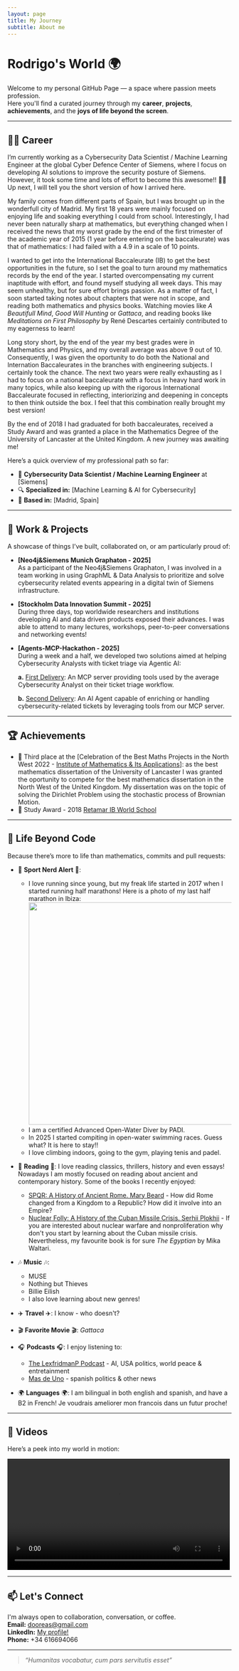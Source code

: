 ```yaml
---
layout: page
title: My Journey
subtitle: About me
---
```


# Rodrigo's World 🌍

Welcome to my personal GitHub Page — a space where passion meets profession.  
Here you'll find a curated journey through my **career**, **projects**, **achievements**, and the **joys of life beyond the screen**.

---

## 👨‍💻 Career

I’m currently working as a Cybersecurity Data Scientist / Machine Learning Engineer at the global Cyber Defence Center of Siemens, where I focus on developing AI solutions to improve the security posture of Siemens. However, it took some time and lots of effort to become this awesome!! 💪💪 Up next, I will tell you the short version of how I arrived here.

My family comes from different parts of Spain, but I was brought up in the wonderfull city of Madrid. My first 18 years were mainly focused on enjoying life and soaking everything I could from school. Interestingly, I had never been naturally sharp at mathematics, but everything changed when I received the news that my worst grade by the end of the first trimester of the academic year of 2015 (1 year before entering on the baccaleurate) was that of mathematics: I had failed with a 4.9 in a scale of 10 points.

I wanted to get into the International Baccaleurate (IB) to get the best opportunities in the future, so I set the goal to turn around my mathematics records by the end of the year. I started overcompensating my current inaptitude with effort, and found myself studying all week days. This may seem unhealthy, but for sure effort brings passion. As a matter of fact, I soon started taking notes about chapters that were not in scope, and reading both mathematics and physics books. Watching movies like *A Beautifull Mind*, *Good Will Hunting* or *Gattaca*, and reading books like *Meditations on First Philosophy* by René Descartes certainly contributed to my eagerness to learn!

Long story short, by the end of the year my best grades were in Mathematics and Physics, and my overall average was above 9 out of 10. Consequently, I was given the oportunity to do both the National and Internation Baccaleurates in the branches with engineering subjects. I certainly took the chance. The next two years were really exhausting as I had to focus on a national baccaleurate with a focus in heavy hard work in many topics, while also keeping up with the rigorous International Baccaleurate focused in reflecting, interiorizing and deepening in concepts to then think outside the box. I feel that this combination really brought my best version!

By the end of 2018 I had graduated for both baccaleurates, received a Study Award and was granted a place in the Mathematics Degree of the University of Lancaster at the United Kingdom. A new journey was awaiting me!

Here’s a quick overview of my professional path so far:

- 🏢 **Cybersecurity Data Scientist / Machine Learning Engineer** at [Siemens]
- 🔍 **Specialized in:** [Machine Learning & AI for Cybersecurity]
- 📍 **Based in:** [Madrid, Spain]

---

## 🚀 Work & Projects

A showcase of things I’ve built, collaborated on, or am particularly proud of:

- **[Neo4j&Siemens Munich Graphaton - 2025]**  
  As a participant of the Neo4j&Siemens Graphaton, I was involved in a team working in using GraphML & Data Analysis to prioritize and solve cybersecurity related events appearing in a digital twin of Siemens infrastructure.

- **[Stockholm Data Innovation Summit - 2025]**  
  During three days, top worldwide researchers and institutions developing AI and data driven products exposed their advances. I was able to attend to many lectures, workshops, peer-to-peer conversations and networking events!

- **[Agents-MCP-Hackathon - 2025]**  
  During a week and a half, we developed two solutions aimed at helping Cybersecurity Analysts with ticket triage via Agentic AI:
  
  **a.** [First Delivery](https://huggingface.co/spaces/Agents-MCP-Hackathon/TDAgentTools): An MCP server providing tools used by the average Cybersecurity Analyst on their ticket triage workflow.

  **b.** [Second Delivery](https://huggingface.co/spaces/Agents-MCP-Hackathon/TDAgent): An AI Agent capable of enriching or handling cybersecurity-related tickets by leveraging tools from our MCP server.

---

## 🏆 Achievements

- 🥇 Third place at the [Celebration of the Best Maths Projects in the North West 2022 - [Institute of Mathematics & Its Applications](https://ima.org.uk/)]: as the best mathematics dissertation of the University of Lancaster I was granted the oportunity to compete for the best mathematics dissertation in the North West of the United Kingdom. My dissertation was on the topic of solving the Dirichlet Problem using the stochastic process of Brownian Motion.
- 🎯 Study Award - 2018 [Retamar IB World School](https://retamar.com/)

---

## 🎨 Life Beyond Code

Because there’s more to life than mathematics, commits and pull requests:

- 🏃 **Sport Nerd Alert** 🏃:

  - I love running since young, but my freak life started in 2017 when I started running half marathons! Here is a photo of my last half marathon in Ibiza:
    <img src="images/project-thumbnail.jpg" width="500"/>
  - I am a certified Advanced Open-Water Diver by PADI.
  - In 2025 I started compiting in open-water swimming races. Guess what? It is here to stay!!
  - I love climbing indoors, going to the gym, playing tenis and padel.
 
- 📖 **Reading** 📖: I love reading classics, thrillers, history and even essays! Nowadays I am mostly focused on reading about ancient and contemporary history. Some of the books I recently enjoyed:

  - [SPQR: A History of Ancient Rome. Mary Beard](https://en.wikipedia.org/wiki/SPQR:_A_History_of_Ancient_Rome) - How did Rome changed from a Kingdom to a Republic? How did it involve into an Empire?
  - [Nuclear Folly: A History of the Cuban Missile Crisis. Serhii Plokhii](https://www.huri.harvard.edu/news/nuclear-folly-serhii-plokhiis-latest-book-examines-cuban-missile-crisis) - If you are interested about nuclear warfare and nonproliferation why don't you start by learning about the Cuban missile crisis.
Nevertheless, my favourite book is for sure *The Egyptian* by Mika Waltari.

- 🎶 **Music** 🎶:

  - MUSE
  - Nothing but Thieves
  - Billie Eilish
  - I also love learning about new genres!

- ✈️ **Travel** ✈️: I know - who doesn't?
- 🎬 **Favorite Movie** 🎬: *Gattaca*
- 🎧 **Podcasts** 🎧: I enjoy listening to:

  - [The LexfridmanP Podcast](https://lexfridman.com/podcast/) - AI, USA politics, world peace & entretainment
  - [Mas de Uno](https://www.ondacero.es/programas/mas-de-uno/) - spanish politics & other news
 
- 🌍 **Languages** 🌍: I am bilingual in both english and spanish, and have a B2 in French! Je voudrais ameliorer mon francois dans un futur proche!

---

## 🎥 Videos

Here’s a peek into my world in motion:

<video width="500" controls>
  <source src="videos/introduction.mp4" type="video/mp4">
  Your browser does not support the video tag.
</video>

---

## 📫 Let's Connect

I'm always open to collaboration, conversation, or coffee.  
**Email:** dooreas@gmail.com  
**LinkedIn:** [My profile!](https://www.linkedin.com/in/rodrigo-dom%C3%ADnguez-sanz-85b4171a8/)  
**Phone:** +34 616694066  

---

> *“Humanitas vocabatur, cum pars servitutis esset”*

